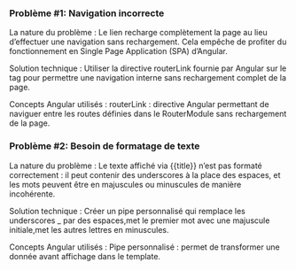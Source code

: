 ### Problème #1: Navigation incorrecte
La nature du problème :
Le lien <a> recharge complètement la page au lieu d’effectuer une navigation sans rechargement. Cela empêche de profiter du fonctionnement en Single Page Application (SPA) d’Angular.

Solution technique :
Utiliser la directive routerLink fournie par Angular sur le tag <a> pour permettre une navigation interne sans rechargement complet de la page.

Concepts Angular utilisés :
routerLink : directive Angular permettant de naviguer entre les routes définies dans le RouterModule sans rechargement de la page.

### Problème #2: Besoin de formatage de texte
La nature du problème :
Le texte affiché via {{title}} n’est pas formaté correctement : il peut contenir des underscores à la place des espaces, et les mots peuvent être en majuscules ou minuscules de manière incohérente.

Solution technique :
Créer un pipe personnalisé qui remplace les underscores _ par des espaces,met le premier mot avec une majuscule initiale,met les autres lettres en minuscules.

Concepts Angular utilisés :
Pipe personnalisé : permet de transformer une donnée avant affichage dans le template.